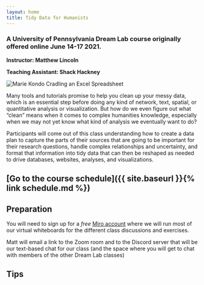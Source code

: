 ```yaml
---
layout: home
title: Tidy Data for Humanists
---
```


### A University of Pennsylvania Dream Lab course originally offered online June 14-17 2021.

**Instructor: Matthew Lincoln**

**Teaching Assistant: Shack Hackney**

![Marie Kondo Cradling an Excel Spreadsheet](https://matthewlincoln.net/assets/images-display/kondo_excel.jpg)

Many tools and tutorials promise to help you clean up your messy data, which is an essential step before doing any kind of network, text, spatial, or quantitative analysis or visualization. But how do we even figure out what “clean” means when it comes to complex humanities knowledge, especially when we may not yet know what kind of analysis we eventually want to do?

Participants will come out of this class understanding how to create a data plan to capture the parts of their sources that are going to be important for their research questions, handle complex relationships and uncertainty, and format that information into tidy data that can then be reshaped as needed to drive databases, websites, analyses, and visualizations.

## [Go to the course schedule]({{ site.baseurl }}{% link schedule.md %})

## Preparation

You will need to sign up for a *free* [Miro account](https://miro.com) where we will run most of our virtual whiteboards for the different class discussions and exercises.

Matt will email a link to the Zoom room and to the Discord server that will be our text-based chat for our class (and the space where you will get to chat with members of the other Dream Lab classes)

## Tips

